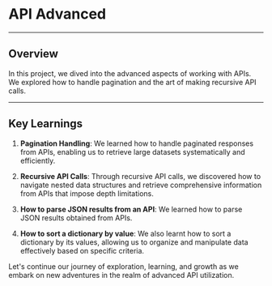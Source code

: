 # API Advanced

---

## Overview

In this project, we dived into the advanced aspects of working with APIs. We explored how to handle pagination and the art of making recursive API calls.

---

## Key Learnings

1. **Pagination Handling**: We learned how to handle paginated responses from APIs, enabling us to retrieve large datasets systematically and efficiently.

2. **Recursive API Calls**: Through recursive API calls, we discovered how to navigate nested data structures and retrieve comprehensive information from APIs that impose depth limitations.

3. **How to parse JSON results from an API**: We learned how to parse JSON results obtained from APIs.

4. **How to sort a dictionary by value**: We also learnt how to sort a dictionary by its values, allowing us to organize and manipulate data effectively based on specific criteria.


Let's continue our journey of exploration, learning, and growth as we embark on new adventures in the realm of advanced API utilization.
